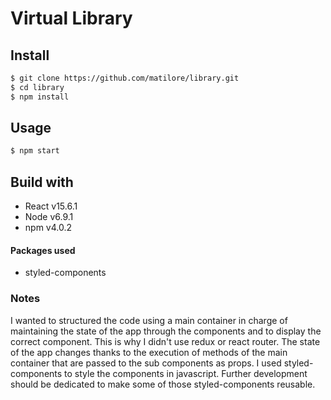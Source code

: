 # Virtual Library

## Install
```bash
$ git clone https://github.com/matilore/library.git
$ cd library
$ npm install
```

## Usage
```bash
$ npm start
```

## Build with
- React v15.6.1
- Node v6.9.1
- npm v4.0.2

#### Packages used

- styled-components


### Notes

I wanted to structured the code using a main container in charge of maintaining the state of the app through the components and to display the correct component. This is why I didn't use redux or react router.
The state of the app changes thanks to the execution of methods of the main container that are passed to the sub components as props. 
I used styled-components to style the components in javascript. Further development should be dedicated to make some of those styled-components reusable.